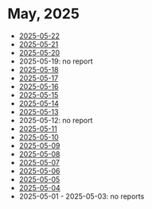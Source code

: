 # May, 2025

* [2025-05-22](22)
* [2025-05-21](21)
* [2025-05-20](20)
* 2025-05-19: no report
* [2025-05-18](18)
* [2025-05-17](17)
* [2025-05-16](16)
* [2025-05-15](15)
* [2025-05-14](14)
* [2025-05-13](13)
* 2025-05-12: no report
* [2025-05-11](11)
* [2025-05-10](10)
* [2025-05-09](09)
* [2025-05-08](08)
* [2025-05-07](07)
* [2025-05-06](06)
* [2025-05-05](05)
* [2025-05-04](04)
* 2025-05-01 - 2025-05-03: no reports
